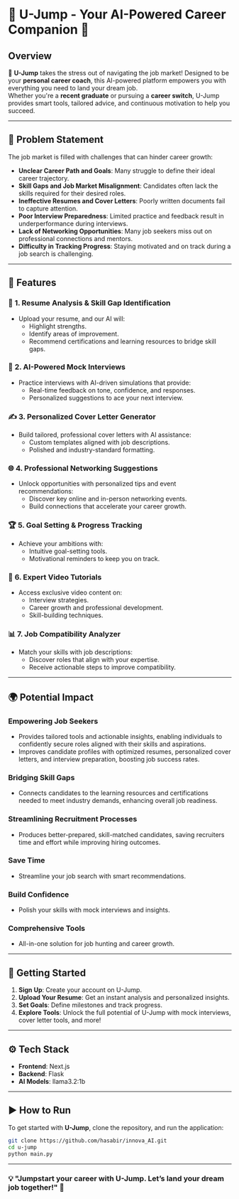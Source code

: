 # 🚀 U-Jump - Your AI-Powered Career Companion 🌟

## Overview

🎯 **U-Jump** takes the stress out of navigating the job market! Designed to be your **personal career coach**, this AI-powered platform empowers you with everything you need to land your dream job.  
Whether you're a **recent graduate** or pursuing a **career switch**, U-Jump provides smart tools, tailored advice, and continuous motivation to help you succeed.

---

## 🚧 Problem Statement

The job market is filled with challenges that can hinder career growth:  
- **Unclear Career Path and Goals**: Many struggle to define their ideal career trajectory.  
- **Skill Gaps and Job Market Misalignment**: Candidates often lack the skills required for their desired roles.  
- **Ineffective Resumes and Cover Letters**: Poorly written documents fail to capture attention.  
- **Poor Interview Preparedness**: Limited practice and feedback result in underperformance during interviews.  
- **Lack of Networking Opportunities**: Many job seekers miss out on professional connections and mentors.  
- **Difficulty in Tracking Progress**: Staying motivated and on track during a job search is challenging.
---

## 🌟 Features

### 📝 **1. Resume Analysis & Skill Gap Identification**
- Upload your resume, and our AI will:
  - Highlight strengths.
  - Identify areas of improvement.
  - Recommend certifications and learning resources to bridge skill gaps.

### 🎤 **2. AI-Powered Mock Interviews**
- Practice interviews with AI-driven simulations that provide:
  - Real-time feedback on tone, confidence, and responses.
  - Personalized suggestions to ace your next interview.

### ✍️ **3. Personalized Cover Letter Generator**
- Build tailored, professional cover letters with AI assistance:
  - Custom templates aligned with job descriptions.
  - Polished and industry-standard formatting.

### 🌐 **4. Professional Networking Suggestions**
- Unlock opportunities with personalized tips and event recommendations:
  - Discover key online and in-person networking events.
  - Build connections that accelerate your career growth.

### 🏆 **5. Goal Setting & Progress Tracking**
- Achieve your ambitions with:
  - Intuitive goal-setting tools.
  - Motivational reminders to keep you on track.

### 🎥 **6. Expert Video Tutorials**
- Access exclusive video content on:
  - Interview strategies.
  - Career growth and professional development.
  - Skill-building techniques.

### 📊 **7. Job Compatibility Analyzer**
- Match your skills with job descriptions:
  - Discover roles that align with your expertise.
  - Receive actionable steps to improve compatibility.

---
## 🌍 Potential Impact

### **Empowering Job Seekers**
- Provides tailored tools and actionable insights, enabling individuals to confidently secure roles aligned with their skills and aspirations.
- Improves candidate profiles with optimized resumes, personalized cover letters, and interview preparation, boosting job success rates.

### **Bridging Skill Gaps**
- Connects candidates to the learning resources and certifications needed to meet industry demands, enhancing overall job readiness.

### **Streamlining Recruitment Processes**
- Produces better-prepared, skill-matched candidates, saving recruiters time and effort while improving hiring outcomes.

### **Save Time**  
- Streamline your job search with smart recommendations.  

### **Build Confidence**  
- Polish your skills with mock interviews and insights.  

### **Comprehensive Tools**  
- All-in-one solution for job hunting and career growth.

---

## 🚀 Getting Started

1. **Sign Up**: Create your account on U-Jump.  
2. **Upload Your Resume**: Get an instant analysis and personalized insights.  
3. **Set Goals**: Define milestones and track progress.  
4. **Explore Tools**: Unlock the full potential of U-Jump with mock interviews, cover letter tools, and more!  

---

## ⚙️ Tech Stack

- **Frontend**: Next.js  
- **Backend**: Flask  
- **AI Models**: llama3.2:1b  
---
## ▶️ How to Run   

To get started with **U-Jump**, clone the repository, and run the application:

```bash
git clone https://github.com/hasabir/innova_AI.git
cd u-jump
python main.py
```
---

### 💡 "Jumpstart your career with U-Jump. Let’s land your dream job together!" 🎉


